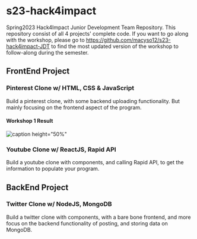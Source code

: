 # s23-hack4impact
Spring2023 Hack4Impact Junior Development Team Repository. This repository consist of all 4 projects' complete code. If you want to go along with the workshop, please go to https://github.com/macyso12/s23-hack4impact-JDT to find the most updated version of the workshop to follow-along during the semester.

## FrontEnd Project

### Pinterest Clone w/ HTML, CSS & JavaScript
Build a pinterest clone, with some backend uploading functionality. But mainly focusing on the frontend aspect of the program.

#### Workshop 1 Result
![caption height="50%"](workshop1-result.gif)

### Youtube Clone w/ ReactJS, Rapid API
Build a youtube clone with components, and calling Rapid API, to get the information to populate your program.

## BackEnd Project

### Twitter Clone w/ NodeJS, MongoDB
Build a twitter clone with components, with a bare bone frontend, and more focus on the backend functionality of posting, and storing data on MongoDB.
